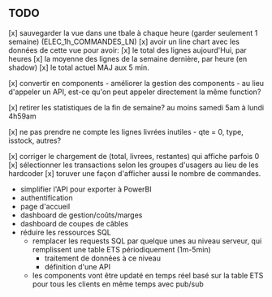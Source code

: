 ## TODO

[x] sauvegarder la vue dans une tbale à chaque heure (garder seulement 1 semaine) (ELEC_1h_COMMANDES_LN)
[x] avoir un line chart avec les données de cette vue pour avoir:
    [x] le total des lignes aujourd'Hui, par heures
    [x] la moyenne des lignes de la semaine dernière, par heure (en shadow)
    [x] le total actuel MAJ aux 5 min.

[x] convertir en components
    - améliorer la gestion des components
    - au lieu d'appeler un API, est-ce qu'on peut appeler directement la même function?
    
[x] retirer les statistiques de la fin de semaine? au moins samedi 5am à lundi 4h59am

[x] ne pas prendre ne compte les lignes livrées inutiles
    - qte = 0, type, isstock, autres?

[x] corriger le chargement de (total, livrees, restantes) qui affiche parfois 0
[x] sélectionner les transactions selon les groupes d'usagers au lieu de les hardcoder
[x] toruver une façon d'afficher aussi le nombre de commandes.
- simplifier l'API pour exporter à PowerBI
- authentification
- page d'accueil
- dashboard de gestion/coûts/marges
- dashboard de coupes de câbles
- réduire les ressources SQL
    - remplacer les requests SQL par quelque unes au niveau serveur, qui remplissent une table ETS périodiquement (1m-5min)
        - traitement de données à ce niveau
        - définition d'une API
    - les components vont être updaté en temps réel basé sur la table ETS pour tous les clients en même temps avec pub/sub
